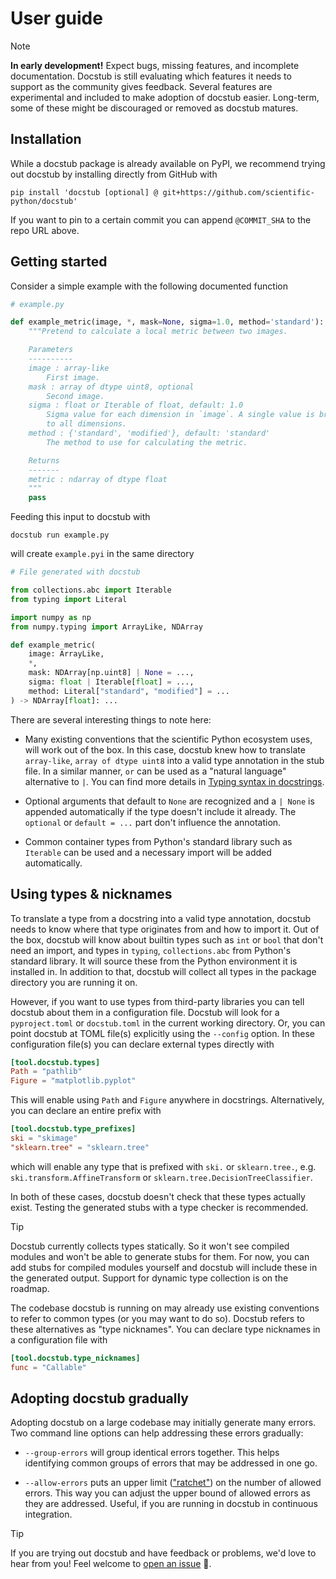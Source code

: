 # User guide

> [!NOTE]
> **In early development!**
> Expect bugs, missing features, and incomplete documentation.
> Docstub is still evaluating which features it needs to support as the community gives feedback.
> Several features are experimental and included to make adoption of docstub easier.
> Long-term, some of these might be discouraged or removed as docstub matures.


## Installation

While a docstub package is already available on PyPI, we recommend trying out docstub by installing directly from GitHub with

```shell
pip install 'docstub [optional] @ git+https://github.com/scientific-python/docstub'
```

If you want to pin to a certain commit you can append `@COMMIT_SHA` to the repo URL above.


## Getting started

Consider a simple example with the following documented function

<!--- The following block is checked by the test suite --->
<!--- begin example.py --->

```python
# example.py

def example_metric(image, *, mask=None, sigma=1.0, method='standard'):
    """Pretend to calculate a local metric between two images.

    Parameters
    ----------
    image : array-like
        First image.
    mask : array of dtype uint8, optional
        Second image.
    sigma : float or Iterable of float, default: 1.0
        Sigma value for each dimension in `image`. A single value is broadcast
        to all dimensions.
    method : {'standard', 'modified'}, default: 'standard'
        The method to use for calculating the metric.

    Returns
    -------
    metric : ndarray of dtype float
    """
    pass
```

<!--- end example.py --->

Feeding this input to docstub with

```shell
docstub run example.py
```

will create `example.pyi` in the same directory

<!--- The following block is checked by the test suite --->
<!--- begin example.pyi --->

```python
# File generated with docstub

from collections.abc import Iterable
from typing import Literal

import numpy as np
from numpy.typing import ArrayLike, NDArray

def example_metric(
    image: ArrayLike,
    *,
    mask: NDArray[np.uint8] | None = ...,
    sigma: float | Iterable[float] = ...,
    method: Literal["standard", "modified"] = ...
) -> NDArray[float]: ...
```

<!--- end example.pyi --->

There are several interesting things to note here:

- Many existing conventions that the scientific Python ecosystem uses, will work out of the box.
  In this case, docstub knew how to translate `array-like`, `array of dtype uint8` into a valid type annotation in the stub file.
  In a similar manner, `or` can be used as a "natural language" alternative to `|`.
  You can find more details in [Typing syntax in docstrings](typing_syntax.md).

- Optional arguments that default to `None` are recognized and a `| None` is appended automatically if the type doesn't include it already.
  The `optional` or `default = ...` part don't influence the annotation.

- Common container types from Python's standard library such as `Iterable` can be used and a necessary import will be added automatically.


## Using types & nicknames

To translate a type from a docstring into a valid type annotation, docstub needs to know where that type originates from and how to import it.
Out of the box, docstub will know about builtin types such as `int` or `bool` that don't need an import, and types in `typing`, `collections.abc` from Python's standard library.
It will source these from the Python environment it is installed in.
In addition to that, docstub will collect all types in the package directory you are running it on.

However, if you want to use types from third-party libraries you can tell docstub about them in a configuration file.
Docstub will look for a `pyproject.toml` or `docstub.toml` in the current working directory.
Or, you can point docstub at TOML file(s) explicitly using the `--config` option.
In these configuration file(s) you can declare external types directly with

```toml
[tool.docstub.types]
Path = "pathlib"
Figure = "matplotlib.pyplot"
```

This will enable using `Path` and `Figure` anywhere in docstrings.
Alternatively, you can declare an entire prefix with

```toml
[tool.docstub.type_prefixes]
ski = "skimage"
"sklearn.tree" = "sklearn.tree"
```

which will enable any type that is prefixed with `ski.` or `sklearn.tree.`, e.g. `ski.transform.AffineTransform` or `sklearn.tree.DecisionTreeClassifier`.

In both of these cases, docstub doesn't check that these types actually exist.
Testing the generated stubs with a type checker is recommended.

> [!TIP]
> Docstub currently collects types statically.
> So it won't see compiled modules and won't be able to generate stubs for them.
> For now, you can add stubs for compiled modules yourself and docstub will include these in the generated output.
> Support for dynamic type collection is on the roadmap.


The codebase docstub is running on may already use existing conventions to refer to common types (or you may want to do so).
Docstub refers to these alternatives as "type nicknames".
You can declare type nicknames in a configuration file with
```toml
[tool.docstub.type_nicknames]
func = "Callable"
```


## Adopting docstub gradually

Adopting docstub on a large codebase may initially generate many errors.
Two command line options can help addressing these errors gradually:

* `--group-errors` will group identical errors together.
  This helps identifying common groups of errors that may be addressed in one go.

* `--allow-errors` puts an upper limit (["ratchet"](https://qntm.org/ratchet)) on the number of allowed errors.
  This way you can adjust the upper bound of allowed errors as they are addressed.
  Useful, if you are running in docstub in continuous integration.

> [!TIP]
> If you are trying out docstub and have feedback or problems, we'd love to hear from you!
> Feel welcome to [open an issue](https://github.com/scientific-python/docstub/issues/new/choose) 🚀.
